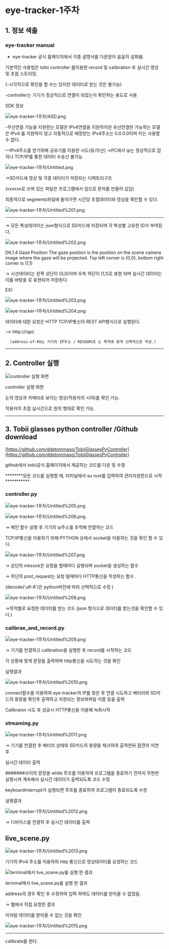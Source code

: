 # eye-tracker-1주차

## 1. 정보 색출

### eye-tracker manual

- eye-tracker 공식 홈페이지에서 각종 설명서를 다운받아 꼼꼼히 살펴봄.

기본적인 사용법은 tobii controller 를이용한 record 및 calibration 후 실시간 영상 및 초점 스트리밍.

(-시각적으로 확인을 할 수는 있지만 데이터로 받는 것은 불가능) 

-controller는 기기가 정상적으로 연결이 되었는지 확인하는 용도로 사용

SDK 정보 

![eye-tracker-1주차/ASD.png](eye-tracker-1주차/ASD.png)

-무선연결 기능을 지원한는 모델은 IPv4연결을 지원하지만 유선연결만 가능하는 모델은 IPv4 를 지원하지 않고 자동적으로 배정받는 IPv4주소는 0.0.0.0이며 이는 사용할 수 없다.

—IPv4주소를 받기위해 공유기를 이용한 시도(유/무선)  →PC에서 ip는 정상적으로 잡히나 TCP/IP를 통한 데이터 수송신 불가능  

![eye-tracker-1주차/Untitled.png](eye-tracker-1주차/Untitled.png)

→SD카드에 영상 및 각종 데이터가 저장되는 디렉토리구조 

(xxxxxx로 쓰여 있는 파일은 프로그램에서 임으로 문자를 만들어 삽입) 

최종적으로 segments파일에 들어가면 시간당 초점데이터와 영상을 확인할 수 있다.

![eye-tracker-1주차/Untitled%201.png](eye-tracker-1주차/Untitled%201.png)

---

→ 모든 특성데이터는 json형식으로 SD카드에 저장되며 각 특성별 고유한 ID가 부여된다.

![eye-tracker-1주차/Untitled%202.png](eye-tracker-1주차/Untitled%202.png)

D6.1.4 Gaze Position
The gaze position is the position on the scene
camera image where the gaze will be projected.
Top left corner is (0,0), bottom right corner is
(1,1)

→ 시선데이터는 왼쪽 상단이 (0,0)이며 우측 하단이 (1,1)로 표현 되며 실시간 데이터는 이를 바탕을 로 표현되어 저장된다.

EX)

![eye-tracker-1주차/Untitled%203.png](eye-tracker-1주차/Untitled%203.png)

![eye-tracker-1주차/Untitled%204.png](eye-tracker-1주차/Untitled%204.png)

데이터에 대한 요청은 HTTP TCP/IP통신의 REST API형식으로 실행된다.

—> http://<address-of-RU>/api/<resource>

      (address-of-RU는 기기의 IP주소 / RESOURCE 는 목적에 맞게 선택적으로 작성.)

---

## 

## 2. Controller 실행

![controller 실행 화면](eye-tracker-1주차/KakaoTalk_20200409_151949431.jpg)

controller 실행 화면

눈의 영상과 카메라로 보이는 영상(착용자의 시야)를 확인 가능.

착용자의 초점 실시간으로 원의 형태로 확인 가능.

---

## 3. Tobii glasses python controller /Github download

[https://github.com/ddetommaso/TobiiGlassesPyController](https://github.com/ddetommaso/TobiiGlassesPyController)

github에서 tobii공식 홈페이지에서 제공하는 코드를 다운 및 수정 

********모든 코드를 실행할 때, 터미널에서 su root를 입력하여 관리자권한으로 시작 ***********

### controller.py

![eye-tracker-1주차/Untitled%205.png](eye-tracker-1주차/Untitled%205.png)

![eye-tracker-1주차/Untitled%206.png](eye-tracker-1주차/Untitled%206.png)

→ 메인 함수 실행 후 기기의 ip주소를 추적해 연결하는 코드 

TCP/IP통신을 이용하기 위해 PYTHON 상에서 socket을 이용하는 것을 확인 할 수 있다.

![eye-tracker-1주차/Untitled%207.png](eye-tracker-1주차/Untitled%207.png)

→ 상단의 mksock은 요청을 할때마다 실행되며 socket을 생성하는 함수 

→ 하단의 post_request는 요청 될때마다 HTTP통신을 작성하는 함수 . 

(decode('utf-8')은 python버전에 따라 선택적으로 수정 ) 

![eye-tracker-1주차/Untitled%208.png](eye-tracker-1주차/Untitled%208.png)

→목적별로 요청한 데이터를 받는 코드 (json 형식으로 데이터를 받는것을 확인할 수 있다.) 

### calibrae_and_record.py

![eye-tracker-1주차/Untitled%209.png](eye-tracker-1주차/Untitled%209.png)

→ 기기를 연결하고 calibration을 실행한 후 record를 시작하는 코드 

각 상황에 맞게 문장을 출력하며 http통신을 시도하는 것을 확인

 

실행결과 

![eye-tracker-1주차/Untitled%2010.png](eye-tracker-1주차/Untitled%2010.png)

connect함수를 이용하여 eye-tracker의 IP를 찾은 후 연결 시도하고 베터리와 SD카드의 용량을 확인후 출력하고 저장되는 정보와파일 이름 등을 출력 

Calibraion 시도 후 성공시 HTTP통신을 이용해 녹화시작 

### streaming.py

![eye-tracker-1주차/Untitled%2011.png](eye-tracker-1주차/Untitled%2011.png)

→ 기기를 연결한 후 배터리 상태와 SD카드의 용량을 체크하여 출력한뒤 잠깐의 지연 후 

실시간 데이터 출력 

#######사이의 문장을 while 루프를 이용하여 프로그램을 종료하기 전까지 무한번 실행시켜 계속해서 실시간 데이터가 출력되도록 코드 수정 

keyboardinterrupt가 실행되면 루프를 종료하여 프로그램이 종료되도록 수정 

실행결과 

![eye-tracker-1주차/Untitled%2012.png](eye-tracker-1주차/Untitled%2012.png)

→ 디바이스를 연결하 후 실시간 데이터를 출력 

## live_scene.py

![eye-tracker-1주차/Untitled%2013.png](eye-tracker-1주차/Untitled%2013.png)

기기의 IPv4 주소를 이용하여 http 통신으로 영상데이터를 요청하는 코드 

![terminal에서 live_scene.py를 실행 한 결과 ](eye-tracker-1주차/Untitled%2014.png)

terminal에서 live_scene.py를 실행 한 결과 

address의 경우 확인 후 수정하여 입력 하여도 데이터를 받아올 수 없었음.

→ 웹에서 직접 요청한 결과

이처럼 데이터를 받아올 수 없는 것을 확인 

![eye-tracker-1주차/Untitled%2015.png](eye-tracker-1주차/Untitled%2015.png)

---

calibrate를 한다.